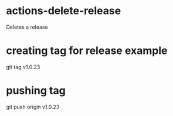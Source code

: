 # actions-delete-release
Deletes a release

# creating tag for release example

git tag v1.0.23

# pushing tag

git push origin v1.0.23
